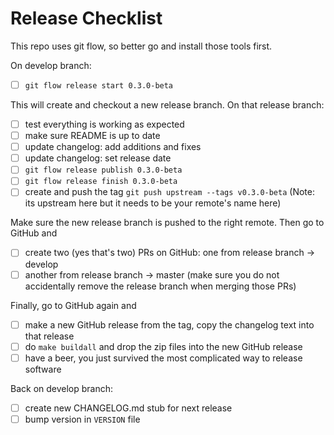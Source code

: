 # Release Checklist

This repo uses git flow, so better go and install those tools first.

On develop branch:

- [ ] `git flow release start 0.3.0-beta`

This will create and checkout a new release branch. On that release branch:

- [ ] test everything is working as expected
- [ ] make sure README is up to date
- [ ] update changelog: add additions and fixes
- [ ] update changelog: set release date
- [ ] `git flow release publish 0.3.0-beta`
- [ ] `git flow release finish 0.3.0-beta`
- [ ] create and push the tag `git push upstream --tags v0.3.0-beta` (Note: its upstream here but it needs to be your remote's name here)

Make sure the new release branch is pushed to the right remote. Then go to GitHub and

- [ ] create two (yes that's two) PRs on GitHub: one from release branch → develop
- [ ] another from release branch → master (make sure you do not accidentally remove the release branch when merging those PRs)

Finally, go to GitHub again and

- [ ] make a new GitHub release from the tag, copy the changelog text into that release
- [ ] do `make buildall` and drop the zip files into the new GitHub release
- [ ] have a beer, you just survived the most complicated way to release software

Back on develop branch:

- [ ] create new CHANGELOG.md stub for next release
- [ ] bump version in `VERSION` file
